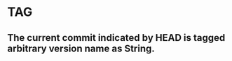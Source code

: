 TAG  
====  
The current commit indicated by HEAD is tagged arbitrary version name as String.  
-----------------------------------------------------------------------------------  
